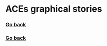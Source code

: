 # ACEs graphical stories
### [Go back](https://shabeer-syed.github.io/ACEs/)

<div class="flourish-embed flourish-chart" data-src="visualisation/7641035"><script src="https://public.flourish.studio/resources/embed.js"></script></div>

### [Go back](https://shabeer-syed.github.io/ACEs/)

<script src="http://code.jquery.com/jquery-1.4.2.min.js"></script> <script> var x = document.getElementsByClassName("site-footer-credits"); setTimeout(() => { x[0].remove(); }, 10); </script>